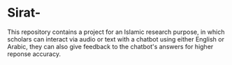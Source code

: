 # Sirat-
This repository contains a project for an Islamic research purpose, in which scholars can interact via audio or text with a chatbot using either English or Arabic, they can also give feedback to the chatbot's answers for higher reponse accuracy.
